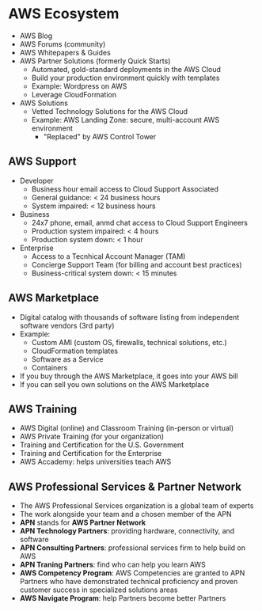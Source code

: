 # AWS Ecosystem

- AWS Blog
- AWS Forums (community)
- AWS Whitepapers & Guides
- AWS Partner Solutions (formerly Quick Starts)
    - Automated, gold-standard deployments in the AWS Cloud
    - Build your production environment quickly with templates
    - Example: Wordpress on AWS
    - Leverage CloudFormation
- AWS Solutions
    - Vetted Technology Solutions for the AWS Cloud
    - Example: AWS Landing Zone: secure, multi-account AWS environment
        - "Replaced" by AWS Control Tower

## AWS Support

- Developer
    - Business hour email access to Cloud Support Associated
    - General guidance: < 24 business hours
    - System impaired: < 12 business hours
- Business
    - 24x7 phone, email, anmd chat access to Cloud Support Engineers
    - Production system impaired: < 4 hours
    - Production system down: < 1 hour
- Enterprise
    - Access to a Tecnhical Account Manager (TAM)
    - Concierge Support Team (for billing and account best practices)
    - Business-critical system down: < 15 minutes

## AWS Marketplace

- Digital catalog with thousands of software listing from independent software vendors (3rd party)
- Example:
    - Custom AMI (custom OS, firewalls, technical solutions, etc.)
    - CloudFormation templates
    - Software as a Service
    - Containers
- If you buy through the AWS Marketplace, it goes into your AWS bill
- If you can sell you own solutions on the AWS Marketplace

## AWS Training

- AWS Digital (online) and Classroom Training (in-person or virtual)
- AWS Private Training (for your organization)
- Training and Certification for the U.S. Government
- Training and Certification for the Enterprise
- AWS Accademy: helps universities teach AWS

## AWS Professional Services & Partner Network

- The AWS Professional Services organization is a global team of experts
- The work alongside your team and a chosen member of the APN
- **APN** stands for **AWS Partner Network**
- **APN Technology Partners**: providing hardware, connectivity, and software
- **APN Consulting Partners**: professional services firm to help build on AWS
- **APN Traning Partners**: find who can help you learn AWS 
- **AWS Competency Program**: AWS Competencies are granted to APN Partners who have demonstrated technical proficiency and proven customer success in specialized solutions areas
- **AWS Navigate Program**: help Partners become better Partners